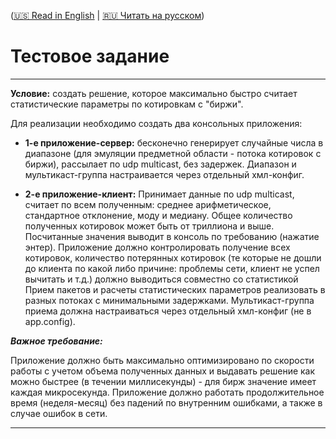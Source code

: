([🇺🇸 Read in English](README.md) | [🇷🇺 Читать на русском](README.ru.md))

# Тестовое задание

---

**Условие:** создать решение, которое максимально быстро считает статистические параметры
по котировкам с "биржи". 

Для реализации необходимо создать два консольных приложения:

* **1-е приложение-сервер:** бесконечно генерирует случайные числа в диапазоне (для эмуляции предметной области - потока котировок
с биржи), рассылает по udp multicast, без задержек. Диапазон и мультикаст-группа настраивается через отдельный хмл-конфиг.

* **2-е приложение-клиент:** Принимает данные по udp multicast, считает по всем полученным: среднее арифметическое,
стандартное отклонение, моду и медиану. Общее количество полученных котировок может быть от триллиона и выше.
Посчитанные значения выводит в консоль по требованию (нажатие энтер). Приложение должно контролировать
получение всех котировок, количество потерянных котировок (те которые не дошли до клиента по какой либо причине:
проблемы сети, клиент не успел вычитать и т.д.) должно выводиться совместно со статистикой Прием пакетов и расчеты
статистических параметров реализовать в разных потоках с минимальными задержками. Мультикаст-группа приема
должна настраиваться через отдельный хмл-конфиг (не в app.config). 

***Важное требование:***

Приложение должно быть максимально оптимизировано по скорости работы с учетом объема полученных данных и выдавать решение
как можно быстрее (в течении миллисекунды) - для бирж значение имеет каждая микросекунда. 
Приложение должно работать продолжительное время (неделя-месяц) без падений по внутренним ошибками,
а также в случае ошибок в сети.

---
